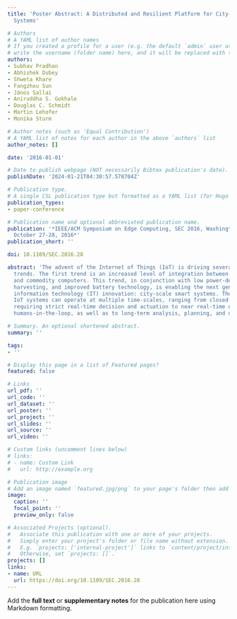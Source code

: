 ```yaml
---
title: 'Poster Abstract: A Distributed and Resilient Platform for City-Scale Smart
  Systems'

# Authors
# A YAML list of author names
# If you created a profile for a user (e.g. the default `admin` user at `content/authors/admin/`), 
# write the username (folder name) here, and it will be replaced with their full name and linked to their profile.
authors:
- Subhav Pradhan
- Abhishek Dubey
- Shweta Khare
- Fangzhou Sun
- János Sallai
- Aniruddha S. Gokhale
- Douglas C. Schmidt
- Martin Lehofer
- Monika Sturm

# Author notes (such as 'Equal Contribution')
# A YAML list of notes for each author in the above `authors` list
author_notes: []

date: '2016-01-01'

# Date to publish webpage (NOT necessarily Bibtex publication's date).
publishDate: '2024-01-21T04:30:57.578704Z'

# Publication type.
# A single CSL publication type but formatted as a YAML list (for Hugo requirements).
publication_types:
- paper-conference

# Publication name and optional abbreviated publication name.
publication: '*IEEE/ACM Symposium on Edge Computing, SEC 2016, Washington, DC, USA,
  October 27-28, 2016*'
publication_short: ''

doi: 10.1109/SEC.2016.28

abstract: 'The advent of the Internet of Things (IoT) is driving several technological
  trends. The first trend is an increased level of integration between edge devices
  and commodity computers. This trend, in conjunction with low power-devices, energy
  harvesting, and improved battery technology, is enabling the next generation of
  information technology (IT) innovation: city-scale smart systems. These types of
  IoT systems can operate at multiple time-scales, ranging from closed-loop control
  requiring strict real-time decision and actuation to near real-time operation with
  humans-in-the-loop, as well as to long-term analysis, planning, and decision-making.'

# Summary. An optional shortened abstract.
summary: ''

tags:
- ''

# Display this page in a list of Featured pages?
featured: false

# Links
url_pdf: ''
url_code: ''
url_dataset: ''
url_poster: ''
url_project: ''
url_slides: ''
url_source: ''
url_video: ''

# Custom links (uncomment lines below)
# links:
# - name: Custom Link
#   url: http://example.org

# Publication image
# Add an image named `featured.jpg/png` to your page's folder then add a caption below.
image:
  caption: ''
  focal_point: ''
  preview_only: false

# Associated Projects (optional).
#   Associate this publication with one or more of your projects.
#   Simply enter your project's folder or file name without extension.
#   E.g. `projects: ['internal-project']` links to `content/project/internal-project/index.md`.
#   Otherwise, set `projects: []`.
projects: []
links:
- name: URL
  url: https://doi.org/10.1109/SEC.2016.28
---
```


Add the **full text** or **supplementary notes** for the publication here using Markdown formatting.
